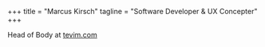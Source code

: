 +++
title = "Marcus Kirsch"
tagline = "Software Developer & UX Concepter"
+++

Head of Body at [tevim.com](https://www.tevim.com)

